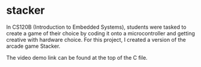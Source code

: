 # stacker
In CS120B (Introduction to Embedded Systems), students were tasked to create a game of their choice by coding it onto a microcontroller and getting creative with hardware choice. For this project, I created a version of the arcade game Stacker.

The video demo link can be found at the top of the C file.
